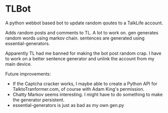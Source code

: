 # TLBot
A python webbot based bot to update random qoutes to a TalkLife account.

Adds random posts and comments to TL. A lot to work on.
gen generates random words using markov chain. sentences are generated using essential-generators.

Apparently TL had me banned for making the bot post random crap. I have to work on a better sentence generator and unlink the account from my main device.

Future improvements:
- If the Captcha cracker works, I maybe able to create a Python API for TalktoTranformer.com, of course with Adam King's permission.
- Chatty Markov seems interesting. I might have to do something to make the generator persistent.
- essential-generators is just as bad as my own gen.py

